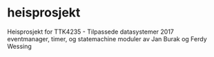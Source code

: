 # heisprosjekt

Heisprosjekt for TTK4235 - Tilpassede datasystemer 2017
<br/>eventmanager, timer, og statemachine moduler av Jan Burak og Ferdy Wessing

